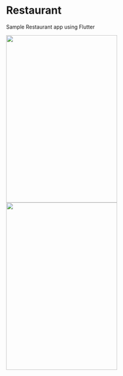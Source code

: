 # Restaurant
Sample Restaurant app using Flutter

<image src="https://user-images.githubusercontent.com/58719230/80373854-53857480-88b3-11ea-9995-1b1e599ff94e.png" width="300" height="450"> <image src="https://user-images.githubusercontent.com/58719230/80373908-6e57e900-88b3-11ea-83b8-71aae3397934.png" width="300" height="450">
